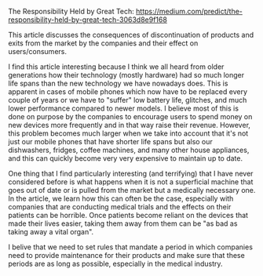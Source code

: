 The Responsibility Held by Great Tech: https://medium.com/predict/the-responsibility-held-by-great-tech-3063d8e9f168


This article discusses the consequences of discontinuation of products and exits from the market by the companies and their effect on users/consumers. 

I find this article interesting because I think we all heard from older generations how their technology (mostly hardware) had so much longer life spans than the new technology we have nowadays does. This is apparent in cases of mobile phones which now have to be replaced every couple of years or we have to "suffer" low battery life, glitches, and much lower performance compared to newer models. I believe most of this is done on purpose by the companies to encourage users to spend money on new devices more frequently and in that way raise their revenue. However, this problem becomes much larger when we take into account that it's not just our mobile phones that have shorter life spans but also our dishwashers, fridges, coffee machines, and many other house appliances, and this can quickly become very very expensive to maintain up to date. 

One thing that I find particularly interesting (and terrifying) that I have never considered before is what happens when it is not a superficial machine that goes out of date or is pulled from the market but a medically necessary one. In the article, we learn how this can often be the case, especially with companies that are conducting medical trials and the effects on their patients can be horrible. Once patients become reliant on the devices that made their lives easier, taking them away from them can be "as bad as taking away a vital organ". 

I belive that we need to set rules that mandate a period in which companies need to provide maintenance for their products and make sure that these periods are as long as possible, especially in the medical industry.